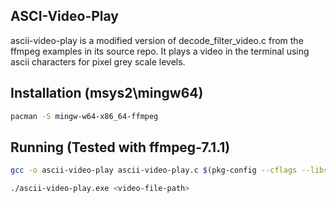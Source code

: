 ## ASCI-Video-Play
ascii-video-play is a modified version of decode_filter_video.c from the ffmpeg examples in its source repo. It plays a video in the terminal using ascii characters for pixel grey scale levels.

## Installation (msys2\mingw64)
```bash
pacman -S mingw-w64-x86_64-ffmpeg
```

## Running (Tested with ffmpeg-7.1.1)
```bash
gcc -o ascii-video-play ascii-video-play.c $(pkg-config --cflags --libs libavformat libavcodec libavfilter libavutil)

./ascii-video-play.exe <video-file-path>
```
